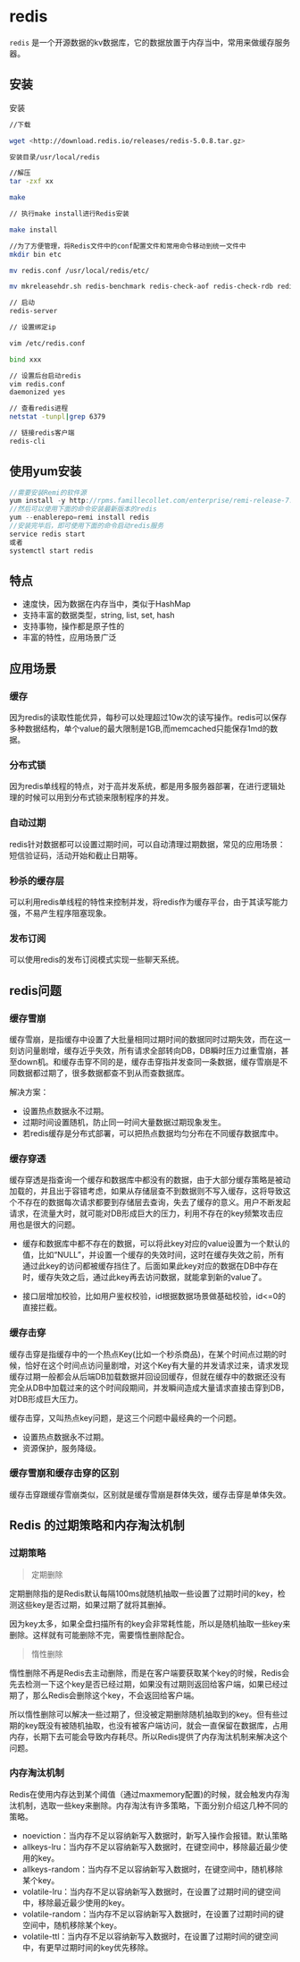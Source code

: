 # redis

`redis` 是一个开源数据的kv数据库，它的数据放置于内存当中，常用来做缓存服务器。

## 安装

安装

```bash
//下载

wget <http://download.redis.io/releases/redis-5.0.8.tar.gz>

安装目录/usr/local/redis

//解压
tar -zxf xx

make

// 执行make install进行Redis安装

make install

//为了方便管理，将Redis文件中的conf配置文件和常用命令移动到统一文件中
mkdir bin etc

mv redis.conf /usr/local/redis/etc/

mv mkreleasehdr.sh redis-benchmark redis-check-aof redis-check-rdb redis-cli redis-server /usr/local/redis/bin/

// 启动
redis-server

// 设置绑定ip

vim /etc/redis.conf

bind xxx

// 设置后台启动redis
vim redis.conf
daemonized yes

// 查看redis进程
netstat -tunpl|grep 6379

// 链接redis客户端
redis-cli
```

## 使用yum安装

```js
//需要安装Remi的软件源
yum install -y http://rpms.famillecollet.com/enterprise/remi-release-7.rpm
//然后可以使用下面的命令安装最新版本的redis
yum --enablerepo=remi install redis
//安装完毕后，即可使用下面的命令启动redis服务
service redis start
或者
systemctl start redis
```

## 特点

- 速度快，因为数据在内存当中，类似于HashMap
- 支持丰富的数据类型，string, list, set, hash
- 支持事物，操作都是原子性的
- 丰富的特性，应用场景广泛

## 应用场景

### 缓存

因为redis的读取性能优异，每秒可以处理超过10w次的读写操作。redis可以保存多种数据结构，单个value的最大限制是1GB,而memcached只能保存1md的数据。

### 分布式锁

因为redis单线程的特点，对于高并发系统，都是用多服务器部署，在进行逻辑处理的时候可以用到分布式锁来限制程序的并发。

### 自动过期

redis针对数据都可以设置过期时间，可以自动清理过期数据，常见的应用场景：短信验证码，活动开始和截止日期等。

### 秒杀的缓存层

可以利用redis单线程的特性来控制并发，将redis作为缓存平台，由于其读写能力强，不易产生程序阻塞现象。

### 发布订阅

可以使用redis的发布订阅模式实现一些聊天系统。

## redis问题

### 缓存雪崩

缓存雪崩，是指缓存中设置了大批量相同过期时间的数据同时过期失效，而在这一刻访问量剧增，缓存近乎失效，所有请求全部转向DB，DB瞬时压力过重雪崩，甚至down机。和缓存击穿不同的是，缓存击穿指并发查同一条数据，缓存雪崩是不同数据都过期了，很多数据都查不到从而查数据库。

解决方案：

- 设置热点数据永不过期。
- 过期时间设置随机，防止同一时间大量数据过期现象发生。
- 若redis缓存是分布式部署，可以把热点数据均匀分布在不同缓存数据库中。

### 缓存穿透

缓存穿透是指查询一个缓存和数据库中都没有的数据，由于大部分缓存策略是被动加载的，并且出于容错考虑，如果从存储层查不到数据则不写入缓存，这将导致这个不存在的数据每次请求都要到存储层去查询，失去了缓存的意义。用户不断发起请求，在流量大时，就可能对DB形成巨大的压力，利用不存在的key频繁攻击应用也是很大的问题。

- 缓存和数据库中都不存在的数据，可以将此key对应的value设置为一个默认的值，比如“NULL”，并设置一个缓存的失效时间，这时在缓存失效之前，所有通过此key的访问都被缓存挡住了。后面如果此key对应的数据在DB中存在时，缓存失效之后，通过此key再去访问数据，就能拿到新的value了。

- 接口层增加校验，比如用户鉴权校验，id根据数据场景做基础校验，id<=0的直接拦截。

### 缓存击穿

缓存击穿是指缓存中的一个热点Key(比如一个秒杀商品)，在某个时间点过期的时候，恰好在这个时间点访问量剧增，对这个Key有大量的并发请求过来，请求发现缓存过期一般都会从后端DB加载数据并回设回缓存，但就在缓存中的数据还没有完全从DB中加载过来的这个时间段期间，并发瞬间造成大量请求直接击穿到DB，对DB形成巨大压力。

缓存击穿，又叫热点key问题，是这三个问题中最经典的一个问题。

- 设置热点数据永不过期。
- 资源保护，服务降级。

### 缓存雪崩和缓存击穿的区别

缓存击穿跟缓存雪崩类似，区别就是缓存雪崩是群体失效，缓存击穿是单体失效。

## Redis 的过期策略和内存淘汰机制

### 过期策略

> 定期删除

定期删除指的是Redis默认每隔100ms就随机抽取一些设置了过期时间的key，检测这些key是否过期，如果过期了就将其删掉。

因为key太多，如果全盘扫描所有的key会非常耗性能，所以是随机抽取一些key来删除。这样就有可能删除不完，需要惰性删除配合。

> 惰性删除

惰性删除不再是Redis去主动删除，而是在客户端要获取某个key的时候，Redis会先去检测一下这个key是否已经过期，如果没有过期则返回给客户端，如果已经过期了，那么Redis会删除这个key，不会返回给客户端。

所以惰性删除可以解决一些过期了，但没被定期删除随机抽取到的key。但有些过期的key既没有被随机抽取，也没有被客户端访问，就会一直保留在数据库，占用内存，长期下去可能会导致内存耗尽。所以Redis提供了内存淘汰机制来解决这个问题。

### 内存淘汰机制

Redis在使用内存达到某个阈值（通过maxmemory配置)的时候，就会触发内存淘汰机制，选取一些key来删除。内存淘汰有许多策略，下面分别介绍这几种不同的策略。

- noeviction：当内存不足以容纳新写入数据时，新写入操作会报错。默认策略
- allkeys-lru：当内存不足以容纳新写入数据时，在键空间中，移除最近最少使用的key。
- allkeys-random：当内存不足以容纳新写入数据时，在键空间中，随机移除某个key。
- volatile-lru：当内存不足以容纳新写入数据时，在设置了过期时间的键空间中，移除最近最少使用的key。
- volatile-random：当内存不足以容纳新写入数据时，在设置了过期时间的键空间中，随机移除某个key。
- volatile-ttl：当内存不足以容纳新写入数据时，在设置了过期时间的键空间中，有更早过期时间的key优先移除。
